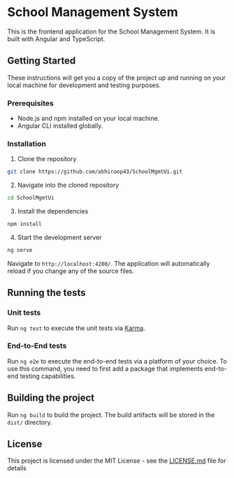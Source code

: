 
# School Management System

This is the frontend application for the School Management System. It is built with Angular and TypeScript.

## Getting Started

These instructions will get you a copy of the project up and running on your local machine for development and testing purposes.

### Prerequisites

- Node.js and npm installed on your local machine.
- Angular CLI installed globally.

### Installation

1. Clone the repository

  ```bash
  git clone https://github.com/abhiroop43/SchoolMgmtUi.git
  ```

2. Navigate into the cloned repository

  ```bash
  cd SchoolMgmtUi
  ```

3. Install the dependencies

  ```bash
  npm install
  ```

4. Start the development server

  ```bash
  ng serve
  ```

Navigate to `http://localhost:4200/`. The application will automatically reload if you change any of the source files.

## Running the tests

### Unit tests

Run `ng test` to execute the unit tests via [Karma](https://karma-runner.github.io).

### End-to-End tests

Run `ng e2e` to execute the end-to-end tests via a platform of your choice. To use this command, you need to first add a package that implements end-to-end testing capabilities.

## Building the project

Run `ng build` to build the project. The build artifacts will be stored in the `dist/` directory.

## License

This project is licensed under the MIT License - see the [LICENSE.md](LICENSE.md) file for details
